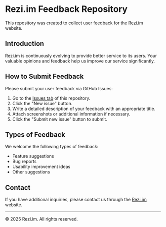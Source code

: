 # Rezi.im Feedback Repository

This repository was created to collect user feedback for the [Rezi.im](https://rezi.im) website.

## Introduction

Rezi.im is continuously evolving to provide better service to its users. Your valuable opinions and feedback help us improve our service significantly.

## How to Submit Feedback

Please submit your user feedback via GitHub Issues:

1. Go to the [Issues tab](https://github.com/rezi-im/rezi/issues) of this repository.
2. Click the "New issue" button.
3. Write a detailed description of your feedback with an appropriate title.
4. Attach screenshots or additional information if necessary.
5. Click the "Submit new issue" button to submit.

## Types of Feedback

We welcome the following types of feedback:

- Feature suggestions
- Bug reports
- Usability improvement ideas
- Other suggestions

## Contact

If you have additional inquiries, please contact us through the [Rezi.im](https://rezi.im) website.

---

© 2025 Rezi.im. All rights reserved.
